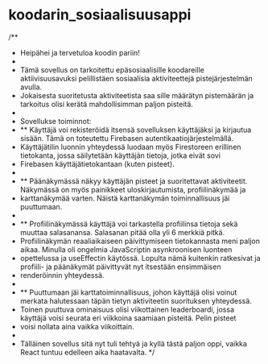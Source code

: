 # koodarin_sosiaalisuusappi

/**
 * Heipähei ja tervetuloa koodin pariin!
 * 
 * Tämä sovellus on tarkoitettu epäsosiaalisille koodareille aktiivisuusavuksi pelillistäen sosiaalisia aktiviteettejä pistejärjestelmän avulla. 
 * Jokaisesta suoritetusta aktiviteetista saa sille määrätyn pistemäärän ja tarkoitus olisi kerätä mahdollisimman paljon pisteitä. 
 * 
 * Sovellukse toiminnot: 
 * ** Käyttäjä voi rekisteröidä itsensä sovelluksen käyttäjäksi ja kirjautua sisään. Tämä on toteutettu Firebasen autentikaatiojärjestelmällä.
 * Käyttäjätilin luonnin yhteydessä luodaan myös Firestoreen erillinen tietokanta, jossa säilytetään käyttäjän tietoja, jotka eivät sovi 
 * Firebasen käyttäjätietokantaan (kuten pisteet). 
 * 
 * ** Päänäkymässä näkyy käyttäjän pisteet ja suoritettavat aktiviteetit. Näkymässä on myös painikkeet uloskirjautumista, profiilinäkymää ja 
 * karttanäkymää varten. Näistä karttanäkymän toiminnallisuus jäi puuttumaan. 
 * 
 * ** Profiilinäkymässä käyttäjä voi tarkastella profiilinsa tietoja sekä muuttaa salasanansa. Salasanan pitää olla yli 6 merkkiä pitkä. 
 * Profiilinäkymän reaaliaikaiseen päivittymiseen tietokannasta meni paljon aikaa. Minulla oli ongelmia JavaScriptin asynkroonisen luonteen 
 * opettelussa ja useEffectin käytössä. Lopulta nämä kuitenkin ratkesivat ja profiili- ja päänäkymät päivittyvät nyt itsestään ensimmäisen 
 * renderöinnin yhteydessä. 
 * 
 * ** Puuttumaan jäi karttatoiminnallisuus, johon käyttäjä olisi voinut merkata halutessaan täpän tietyn aktiviteetin suorituksen yhteydessä.
 * Toinen puuttuva ominaisuus olisi viikottainen leaderboardi, jossa käyttäjä voisi seurata eri viikkoina saamiaan pisteitä. Pelin pisteet 
 * voisi nollata aina vaikka viikoittain. 
 * 
 * Tälläinen sovellus sitä nyt tuli tehtyä ja kyllä tästä paljon oppi, vaikka React tuntuu edelleen aika haatavalta. 
 */
